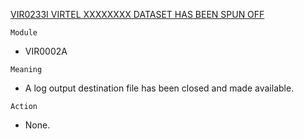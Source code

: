 [VIR0233I VIRTEL XXXXXXXX DATASET HAS BEEN SPUN OFF](https://virtel.readthedocs.io/en/latest/manuals/virtel/Virtel459MG/messages.html?highlight=VIR0233I#VIR0233I)

`Module`
- VIR0002A

`Meaning`
- A log output destination file has been closed and made available.

`Action`
- None.

